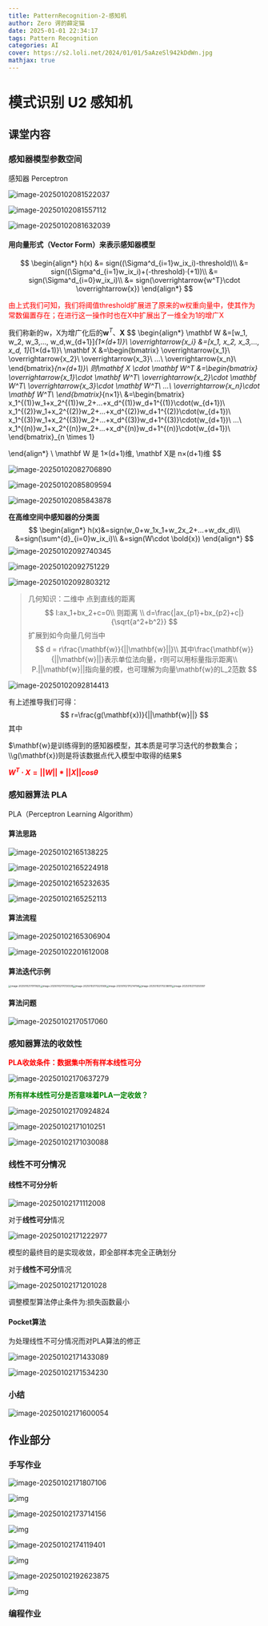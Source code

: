 ```yaml
---
title: PatternRecognition-2-感知机
author: Zero 谔的薛定猫
date: 2025-01-01 22:34:17
tags: Pattern Recognition
categories: AI
cover: https://s2.loli.net/2024/01/01/5aAzeSl942kDdWn.jpg
mathjax: true
---
```


# 模式识别 U2 感知机

## 课堂内容

### 感知器模型参数空间

感知器 Perceptron

![image-20250102081522037](PatternRecognition-2-感知机/image-20250102081522037.png)

![image-20250102081557112](PatternRecognition-2-感知机/image-20250102081557112.png)

![image-20250102081632039](PatternRecognition-2-感知机/image-20250102081632039.png)



#### 用向量形式（Vector Form）来表示感知器模型

$$
\begin{align*}
h(x) &= sign((\Sigma^d_{i=1}w_ix_i)-threshold)\\
     &= sign((\Sigma^d_{i=1}w_ix_i)+(-threshold)·(+1))\\
     &= sign(\Sigma^d_{i=0}w_ix_i)\\
     &= sign(\overrightarrow{w^T}\cdot \overrightarrow{x})
\end{align*}
$$

<font color=red>由上式我们可知，我们将阈值threshold扩展进了原来的w权重向量中，使其作为常数偏置存在；在进行这一操作时也在X中扩展出了一维全为1的增广X</font>

我们称新的w，X为增广化后的$\mathbf{w}^T$、$\mathbf X$
$$
\begin{align*}
\mathbf W &=[w_1, w_2, w_3,..., w_d,w_{d+1}]_{1×(d+1)}\\
\overrightarrow{x_i} &=[x_1, x_2, x_3,..., x_d, 1]_{1×(d+1)}\\
\mathbf X &=\begin{bmatrix}
\overrightarrow{x_1}\\
\overrightarrow{x_2}\\
\overrightarrow{x_3}\\
...\\
\overrightarrow{x_n}\\
\end{bmatrix}_{n×(d+1)}\\
则\mathbf X \cdot \mathbf W^T &=\begin{bmatrix}
\overrightarrow{x_1}\cdot \mathbf W^T\\
\overrightarrow{x_2}\cdot \mathbf W^T\\
\overrightarrow{x_3}\cdot \mathbf W^T\\
...\\
\overrightarrow{x_n}\cdot \mathbf W^T\\
\end{bmatrix}_{n×1}\\
&=\begin{bmatrix}
x_1^{(1)}w_1+x_2^{(1)}w_2+...+x_d^{(1)}w_d+1^{(1)}\cdot(w_{d+1})\\
x_1^{(2)}w_1+x_2^{(2)}w_2+...+x_d^{(2)}w_d+1^{(2)}\cdot(w_{d+1})\\
x_1^{(3)}w_1+x_2^{(3)}w_2+...+x_d^{(3)}w_d+1^{(3)}\cdot(w_{d+1})\\
...\\
x_1^{(n)}w_1+x_2^{(n)}w_2+...+x_d^{(n)}w_d+1^{(n)}\cdot(w_{d+1})\\
\end{bmatrix}_{n \times 1}

\end{align*}
\\ \mathbf W 是 1×(d+1)维, \mathbf X是 n×(d+1)维
$$


![image-20250102082706890](PatternRecognition-2-感知机/image-20250102082706890.png)

![image-20250102085809594](PatternRecognition-2-感知机/image-20250102085809594.png)

![image-20250102085843878](PatternRecognition-2-感知机/image-20250102085843878.png)

**在高维空间中感知器的分类面**
$$
\begin{align*}
h(x)&=sign(w_0+w_1x_1+w_2x_2+...+w_dx_d)\\
&=sign(\sum^{d}_{i=0}w_ix_i)\\
&=sign(W\cdot \bold{x})
\end{align*}
$$
![image-20250102092740345](PatternRecognition-2-感知机/image-20250102092740345.png)

![image-20250102092751229](PatternRecognition-2-感知机/image-20250102092751229.png)

![image-20250102092803212](PatternRecognition-2-感知机/image-20250102092803212.png)

>几何知识：二维中 点到直线的距离
>$$
>l:ax_1+bx_2+c=0\\
>则距离 \\
>d=\frac{|ax_{p1}+bx_{p2}+c|}{\sqrt{a^2+b^2}}
>$$
>扩展到如今向量几何当中
>$$
>d = r\frac{\mathbf{w}}{||\mathbf{w}||}\\
>其中\frac{\mathbf{w}}{||\mathbf{w}||}表示单位法向量，r则可以用标量指示距离\\
>P.||\mathbf{w}||指向量的模，也可理解为向量\mathbf{w}的L_2范数
>$$

![image-20250102092814413](PatternRecognition-2-感知机/image-20250102092814413.png)

有上述推导我们可得：
$$
r=\frac{g(\mathbf{x})}{||\mathbf{w}||}
$$
其中

$\mathbf{w}是训练得到的感知器模型，其本质是可学习迭代的参数集合；\\g(\mathbf{x})则是将该数据点代入模型中取得的结果$



<font color=red>**$W^T\cdot X=||W||*||X||cos\theta$**</font>



### 感知器算法 PLA

PLA（Perceptron Learning Algorithm）

#### 算法思路

![image-20250102165138225](PatternRecognition-2-感知机/image-20250102165138225.png)

![image-20250102165224918](PatternRecognition-2-感知机/image-20250102165224918.png)

![image-20250102165232635](PatternRecognition-2-感知机/image-20250102165232635.png)

![image-20250102165252113](PatternRecognition-2-感知机/image-20250102165252113.png)

#### 算法流程

![image-20250102165306904](PatternRecognition-2-感知机/image-20250102165306904.png)

![image-20250102201612008](PatternRecognition-2-感知机/image-20250102201612008.png)

#### 算法迭代示例

<img src="PatternRecognition-2-感知机/image-20250102170111825.png" alt="image-20250102170111825" style="zoom: 33%;" /><img src="PatternRecognition-2-感知机/image-20250102170130335.png" alt="image-20250102170130335" style="zoom:33%;" /><img src="PatternRecognition-2-感知机/image-20250102170225566.png" alt="image-20250102170225566" style="zoom:33%;" /><img src="PatternRecognition-2-感知机/image-20250102170214794.png" alt="image-20250102170214794" style="zoom:33%;" /><img src="PatternRecognition-2-感知机/image-20250102170238810.png" alt="image-20250102170238810" style="zoom:33%;" /><img src="PatternRecognition-2-感知机/image-20250102170250087.png" alt="image-20250102170250087" style="zoom:33%;" />

#### 算法问题

![image-20250102170517060](PatternRecognition-2-感知机/image-20250102170517060.png)

### 感知器算法的收敛性

<font color=red>**PLA收敛条件：数据集中所有样本线性可分**</font>

![image-20250102170637279](PatternRecognition-2-感知机/image-20250102170637279.png)

<font color=green>**所有样本线性可分是否意味着PLA一定收敛？**</font>

![image-20250102170924824](PatternRecognition-2-感知机/image-20250102170924824.png)

![image-20250102171010251](PatternRecognition-2-感知机/image-20250102171010251.png)

![image-20250102171030088](PatternRecognition-2-感知机/image-20250102171030088.png)

### 线性不可分情况

#### 线性不可分分析

![image-20250102171112008](PatternRecognition-2-感知机/image-20250102171112008.png)

对于**线性可分**情况

![image-20250102171222977](PatternRecognition-2-感知机/image-20250102171222977.png)

模型的最终目的是实现收敛，即全部样本完全正确划分



对于**线性不可分**情况

![image-20250102171201028](PatternRecognition-2-感知机/image-20250102171201028.png)

调整模型算法停止条件为:损失函数最小



#### Pocket算法

为处理线性不可分情况而对PLA算法的修正

![image-20250102171433089](PatternRecognition-2-感知机/image-20250102171433089.png)

![image-20250102171534230](PatternRecognition-2-感知机/image-20250102171534230.png)

### 小结

![image-20250102171600054](PatternRecognition-2-感知机/image-20250102171600054.png)

## 作业部分

### 手写作业

![image-20250102171807106](PatternRecognition-2-感知机/image-20250102171807106.png)

![img](PatternRecognition-2-感知机/d8d0a9fa7e87c4d48cbe078b2f5bd56c_720.png)

![image-20250102173714156](PatternRecognition-2-感知机/image-20250102173714156.png)

![img](PatternRecognition-2-感知机/21be8b82304e7c32a215f7af9ed9b43c.png)



![image-20250102174119401](PatternRecognition-2-感知机/image-20250102174119401.png)

![img](PatternRecognition-2-感知机/f4cd3be2992901bdf6c398bc024007bd_720.png)

![image-20250102192623875](PatternRecognition-2-感知机/image-20250102192623875.png)

![img](PatternRecognition-2-感知机/5b5b09b735fee4d5358f889e8c44568a_720.png)

### 编程作业


